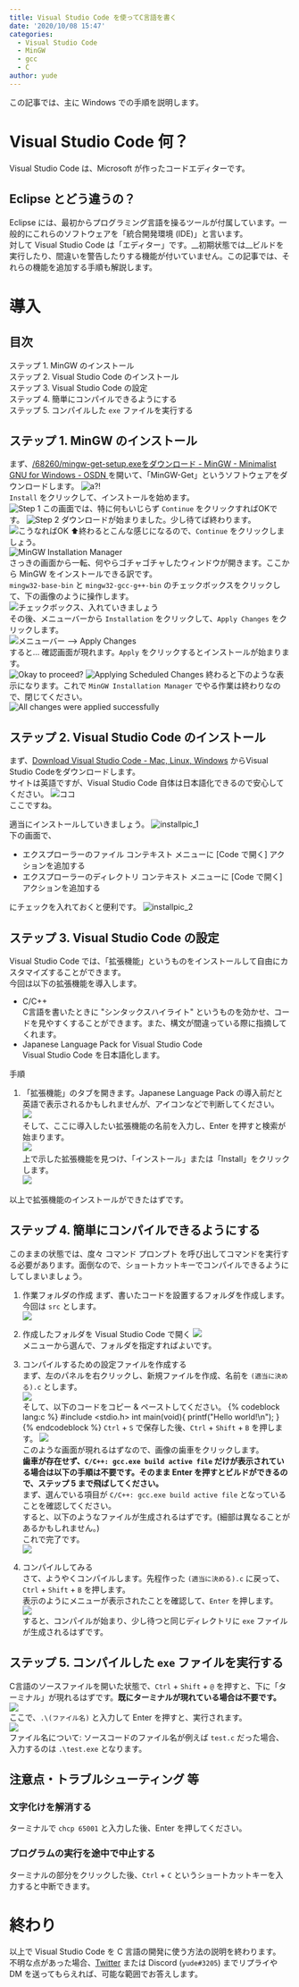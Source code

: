 ```yaml
---
title: Visual Studio Code を使ってC言語を書く
date: '2020/10/08 15:47'
categories:
  - Visual Studio Code
  - MinGW
  - gcc
  - C
author: yude
---
```

この記事では、主に Windows での手順を説明します。

<!--more-->
# Visual Studio Code 何？
Visual Studio Code は、Microsoft が作ったコードエディターです。

## Eclipse とどう違うの？
Eclipse には、最初からプログラミング言語を操るツールが付属しています。一般的にこれらのソフトウェアを「統合開発環境 (IDE)」と言います。  
対して Visual Studio Code は「エディター」です。__初期状態では__ビルドを実行したり、間違いを警告したりする機能が付いていません。この記事では、それらの機能を追加する手順も解説します。  

# 導入
## 目次
ステップ 1. MinGW のインストール  
ステップ 2. Visual Studio Code のインストール  
ステップ 3. Visual Studio Code の設定  
ステップ 4. 簡単にコンパイルできるようにする  
ステップ 5. コンパイルした `exe` ファイルを実行する

## ステップ 1. MinGW のインストール
まず、[/68260/mingw-get-setup.exeをダウンロード - MinGW - Minimalist GNU for Windows - OSDN ](https://ja.osdn.net/projects/mingw/downloads/68260/mingw-get-setup.exe/) を開いて、「MinGW-Get」というソフトウェアをダウンロードします。
![a?!](../assets/images/how2vscode/1.png)  
`Install` をクリックして、インストールを始めます。  
![Step 1](../assets/images/how2vscode/2.png)
この画面では、特に何もいじらず `Continue` をクリックすればOKです。
![Step 2](../assets/images/how2vscode/3.png)
ダウンロードが始まりました。少し待てば終わります。  
![こうなればOK](../assets/images/how2vscode/4.png)
⬆終わるとこんな感じになるので、`Continue` をクリックしましょう。  
![MinGW Installation Manager](../assets/images/how2vscode/5.png)  
さっきの画面から一転、何やらゴチャゴチャしたウィンドウが開きます。ここから MinGW をインストールできる訳です。  
`mingw32-base-bin` と `mingw32-gcc-g++-bin` のチェックボックスをクリックして、下の画像のように操作します。  
![チェックボックス、入れていきましょう](../assets/images/how2vscode/6.png)  
その後、メニューバーから `Installation` をクリックして、`Apply Changes` をクリックします。  
![メニューバー --> Apply Changes](../assets/images/how2vscode/7.png)  
すると... 確認画面が現れます。`Apply` をクリックするとインストールが始まります。  
![Okay to proceed?](../assets/images/how2vscode/8.png)
![Applying Scheduled Changes](../assets/images/how2vscode/9.png)
終わると下のような表示になります。これで `MinGW Installation Manager` でやる作業は終わりなので、閉じてください。  
![All changes were applied successfully](../assets/images/how2vscode/10.png)

## ステップ 2. Visual Studio Code のインストール
まず、[Download Visual Studio Code - Mac, Linux, Windows](https://code.visualstudio.com/download) からVisual Studio Codeをダウンロードします。  
サイトは英語ですが、Visual Studio Code 自体は日本語化できるので安心してください。
![ココ](../assets/images/how2vscode/11.png)  
ここですね。  

適当にインストールしていきましょう。
![installpic_1](../assets/images/how2vscode/12.png)  
下の画面で、  
* エクスプローラーのファイル コンテキスト メニューに [Code で開く] アクションを追加する
* エクスプローラーのディレクトリ コンテキスト メニューに [Code で開く] アクションを追加する  

にチェックを入れておくと便利です。
![installpic_2](../assets/images/how2vscode/13.png)  

## ステップ 3. Visual Studio Code の設定
Visual Studio Code では、「拡張機能」というものをインストールして自由にカスタマイズすることができます。  
今回は以下の拡張機能を導入します。  
* C/C++  
C言語を書いたときに "シンタックスハイライト" というものを効かせ、コードを見やすくすることができます。また、構文が間違っている際に指摘してくれます。
* Japanese Language Pack for Visual Studio Code  
Visual Studio Code を日本語化します。  

手順  
1. 「拡張機能」のタブを開きます。Japanese Language Pack の導入前だと英語で表示されるかもしれませんが、アイコンなどで判断してください。  
![](../assets/images/how2vscode/14.png)  
そして、ここに導入したい拡張機能の名前を入力し、Enter を押すと検索が始まります。  
![](../assets/images/how2vscode/15.png)  
上で示した拡張機能を見つけ、「インストール」または「Install」をクリックします。  
![](../assets/images/how2vscode/16.png)  

以上で拡張機能のインストールができたはずです。

## ステップ 4. 簡単にコンパイルできるようにする
このままの状態では、度々 コマンド プロンプト を呼び出してコマンドを実行する必要があります。面倒なので、ショートカットキーでコンパイルできるようにしてしまいましょう。  

1. 作業フォルダの作成
まず、書いたコードを設置するフォルダを作成します。今回は `src` とします。  
![](../assets/images/how2vscode/17.png)

2. 作成したフォルダを Visual Studio Code で開く
![](../assets/images/how2vscode/18.png)  
メニューから選んで、フォルダを指定すればよいです。

3. コンパイルするための設定ファイルを作成する  
まず、左のパネルを右クリックし、新規ファイルを作成、名前を `(適当に決める).c` とします。  
![](../assets/images/how2vscode/19.png)  
そして、以下のコードをコピー & ペーストしてください。
    {% codeblock lang:c %}
    #include <stdio.h>
    int main(void){
      printf("Hello world!\n");
    }
    {% endcodeblock %}
    `Ctrl` + `S` で保存した後、`Ctrl` + `Shift` + `B` を押します。
    ![](../assets/images/how2vscode/20.png)  
    このような画面が現れるはずなので、画像の歯車をクリックします。  
    **歯車が存在せず、`C/C++: gcc.exe build active file` だけが表示されている場合は以下の手順は不要です。そのまま Enter を押すとビルドができるので、ステップ 5 まで飛ばしてください。**  
    まず、選んでいる項目が `C/C++: gcc.exe build active file` となっていることを確認してください。  
    すると、以下のようなファイルが生成されるはずです。(細部は異なることがあるかもしれません。)  
    これで完了です。  
    ![](../assets/images/how2vscode/21.png)  
4. コンパイルしてみる  
    さて、ようやくコンパイルします。先程作った `(適当に決める).c` に戻って、`Ctrl` + `Shift` + `B` を押します。  
    表示のようにメニューが表示されたことを確認して、`Enter` を押します。  
    ![](../assets/images/how2vscode/22.png)  
    すると、コンパイルが始まり、少し待つと同じディレクトリに `exe` ファイルが生成されるはずです。  

## ステップ 5. コンパイルした `exe` ファイルを実行する
C言語のソースファイルを開いた状態で、`Ctrl` + `Shift` + `@` を押すと、下に「ターミナル」が現れるはずです。**既にターミナルが現れている場合は不要です。**  
![](../assets/images/how2vscode/23.png)  
ここで、`.\(ファイル名)` と入力して Enter を押すと、実行されます。  
![](../assets/images/how2vscode/24.png)  
ファイル名について: ソースコードのファイル名が例えば `test.c` だった場合、入力するのは `.\test.exe` となります。

## 注意点・トラブルシューティング 等
### 文字化けを解消する
ターミナルで `chcp 65001` と入力した後、Enter を押してください。

### プログラムの実行を途中で中止する
ターミナルの部分をクリックした後、`Ctrl` + `C` というショートカットキーを入力すると中断できます。

# 終わり
以上で Visual Studio Code を C 言語の開発に使う方法の説明を終わります。  
不明な点があった場合、[Twitter](https://twitter.com/yudejp) または Discord (`yude#3205`) までリプライや DM を送ってもらえれば、可能な範囲でお答えします。  

